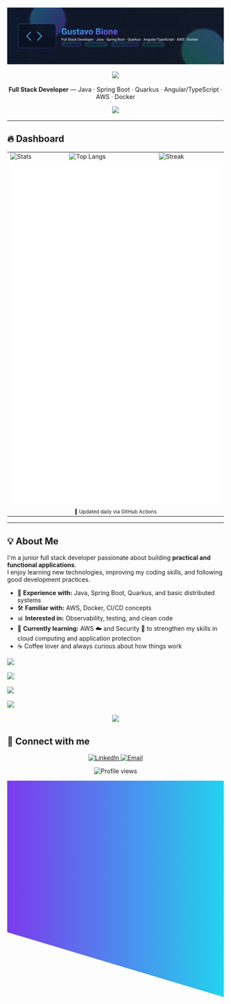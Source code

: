 <!-- Banner -->
<p align="center">
  <img src="./assets/gustavo-bione-banner.svg" alt="Gustavo Bione — Full Stack Developer" />
</p>

<!-- Animated divider -->
<p align="center">
  <img src="https://capsule-render.vercel.app/api?type=wave&color=0:22D3EE,100:7C3AED&height=90&section=header&reversal=true&fontColor=ffffff&descAlign=50" />
</p>

<p align="center">
  <b>Full Stack Developer</b> — Java · Spring Boot · Quarkus · Angular/TypeScript · AWS · Docker
</p>

<!-- Skills -->
<p align="center">
  <img src="https://skillicons.dev/icons?i=java,spring,quarkus,angular,ts,js,postgres,mongodb,aws,docker,git&theme=dark&perline=11"/>
</p>

---

## 🔥 Dashboard
<table align="center">
  <tr>
    <td>
      <img src="https://github-readme-stats.vercel.app/api?username=bione-dev&show_icons=true&theme=tokyonight&hide_border=true&count_private=true" alt="Stats"/>
    </td>
    <td>
      <img src="https://github-readme-stats.vercel.app/api/top-langs/?username=bione-dev&layout=compact&theme=tokyonight&hide_border=true" alt="Top Langs"/>
    </td>
    <td>
      <img src="https://streak-stats.demolab.com?user=bione-dev&theme=tokyonight&hide_border=true" alt="Streak"/>
    </td>
  </tr>
  <tr>
    <td colspan="3" align="center">
      <img src="./assets/metrics.svg" alt="GitHub metrics dashboard (auto)" />
      <br/><sub>📌 Updated daily via GitHub Actions</sub>
    </td>
  </tr>
</table>

---

## 💡 About Me

I'm a junior full stack developer passionate about building **practical and functional applications**.  
I enjoy learning new technologies, improving my coding skills, and following good development practices.

- 🚀 **Experience with:** Java, Spring Boot, Quarkus, and basic distributed systems  
- 🛠️ **Familiar with:** AWS, Docker, CI/CD concepts  
- 📊 **Interested in:** Observability, testing, and clean code  
- 🌱 **Currently learning:** AWS ☁️ and Security 🔐 to strengthen my skills in cloud computing and application protection  
- ☕ Coffee lover and always curious about how things work

<p>
  <img src="https://img.shields.io/badge/Experience%20with-Java%20|%20Spring%20Boot%20|%20Quarkus-blue?style=for-the-badge" />
</p>
<p>
  <img src="https://img.shields.io/badge/Familiar%20with-AWS%20|%20Docker%20|%20CI%2FCD-orange?style=for-the-badge" />
</p>
<p>
  <img src="https://img.shields.io/badge/Interested%20in-Observability%20|%20Testing%20|%20Clean%20Code-green?style=for-the-badge" />
</p>
<p>
  <img src="https://img.shields.io/badge/Currently%20Learning-AWS%20☁️%20|%20Security%20🔐-purple?style=for-the-badge" />
</p>

<!-- Section divider image -->
<p align="center">
  <img src="https://capsule-render.vercel.app/api?type=waving&color=0:7C3AED,100:22D3EE&height=80&section=footer"/>
</p>

## 🤝 Connect with me

<p align="center">

  <!-- LinkedIn -->
  <a href="https://www.linkedin.com/in/gustavo-bione-539ba1174" target="_blank">
    <img alt="LinkedIn" src="https://img.shields.io/badge/LinkedIn-0A66C2?style=for-the-badge&logo=linkedin&logoColor=white">
  </a>
  <!-- Email -->
  <a href="mailto:gustavobione.dev@gmail.com" target="_blank">
    <img alt="Email" src="https://img.shields.io/badge/Email-D14836?style=for-the-badge&logo=gmail&logoColor=white">
  </a>
</p>

<p align="center">
  <img src="https://komarev.com/ghpvc/?username=bione-dev&color=7C3AED&style=flat-square" alt="Profile views"/>
</p>

<!-- gradient footer -->
<p align="center">
  <svg width="100%" height="100" viewBox="0 0 100 100" preserveAspectRatio="none">
    <defs>
      <linearGradient id="grad1" x1="0%" y1="0%" x2="100%" y2="0%">
        <stop offset="0%" style="stop-color:#7C3AED;stop-opacity:1" />
        <stop offset="100%" style="stop-color:#22D3EE;stop-opacity:1" />
      </linearGradient>
    </defs>
    <path d="M0,0 L100,0 L100,100 L0,70 Z" fill="url(#grad1)" />
  </svg>
</p>
